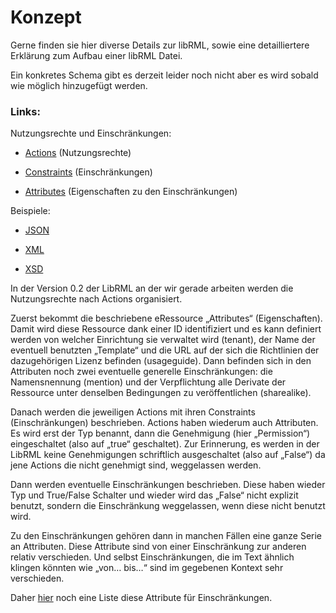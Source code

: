 # Konzept


Gerne finden sie hier diverse Details zur libRML, sowie eine detailliertere Erklärung zum Aufbau einer libRML Datei.

Ein konkretes Schema gibt es derzeit leider noch nicht aber es wird sobald wie möglich hinzugefügt werden. 

### Links: 

Nutzungsrechte und Einschränkungen:

- [Actions](actions.markdown) (Nutzungsrechte)

- [Constraints](constraints.markdown) (Einschränkungen)

- [Attributes](attributes.markdown) (Eigenschaften zu den Einschränkungen)


Beispiele: 

- [JSON](json.markdown)

- [XML](xmlbeispiel.markdown)

- [XSD](xsdschema.markdown)


In der Version 0.2 der LibRML an der wir gerade arbeiten werden die Nutzungsrechte nach Actions organisiert.


Zuerst bekommt die beschriebene eRessource „Attributes“ (Eigenschaften). Damit wird diese Ressource dank einer ID identifiziert und es kann definiert werden von welcher Einrichtung sie verwaltet wird (tenant), der Name der eventuell benutzten „Template“ und die URL auf der sich die Richtlinien der dazugehörigen Lizenz befinden (usageguide). Dann befinden sich in den Attributen noch zwei eventuelle generelle Einschränkungen: die Namensnennung (mention) und der Verpflichtung alle Derivate der Ressource unter denselben Bedingungen zu veröffentlichen (sharealike).

Danach werden die jeweiligen Actions mit ihren Constraints (Einschränkungen) beschrieben. Actions haben wiederum auch Attributen. Es wird erst der Typ benannt, dann die Genehmigung (hier „Permission“) eingeschaltet (also auf „true“ geschaltet). Zur Erinnerung, es werden in der LibRML keine Genehmigungen schriftlich ausgeschaltet (also auf „False“) da jene Actions die nicht genehmigt sind, weggelassen werden.

Dann werden eventuelle Einschränkungen beschrieben. Diese haben wieder Typ und True/False Schalter und wieder wird das „False“ nicht explizit benutzt, sondern die Einschränkung weggelassen, wenn diese nicht benutzt wird.

Zu den Einschränkungen gehören dann in manchen Fällen eine ganze Serie an Attributen. Diese Attribute sind von einer Einschränkung zur anderen relativ verschieden. Und selbst Einschränkungen, die im Text ähnlich klingen könnten wie „von… bis…“ sind im gegebenen Kontext sehr verschieden.

Daher [hier](attributes.markdown) noch eine Liste diese Attribute für Einschränkungen.


